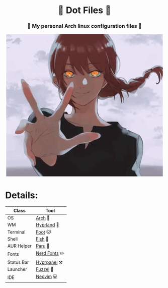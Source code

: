 <div align="center">
    <h1>🐧 Dot Files  🐧</h1>
    <h3>🍙 My personal Arch linux configuration files 🍙</h3>
</div>
<div align="center">

![](https://github.com/dulcean/DulceanDotfiles/raw/main/gifs/makima.gif)
</div>

# Details:

| Class | Tool |
------|------
| OS                 |   [Arch](https://archlinux.org/) :sushi:
| WM                 |   [Hyprland](https://hyprland.org/) :sparkler:
| Terminal           |   [Foot](https://codeberg.org/dnkl/foot) :cat:
| Shell              |   [Fish](https://fishshell.com/) :milky_way:
| AUR Helper         |   [Paru](https://github.com/morganamilo/paru) :ice_cream:
| Fonts              |   [Nerd Fonts](https://www.nerdfonts.com/) :pencil2:
| Status Bar         |   [Hyprpanel](https://hyprpanel.com/) :hammer_and_pick:
| Launcher           |   [Fuzzel](https://codeberg.org/dnkl/fuzzel) :rocket:
| IDE                |   [Neovim](https://neovim.io/) :computer:


